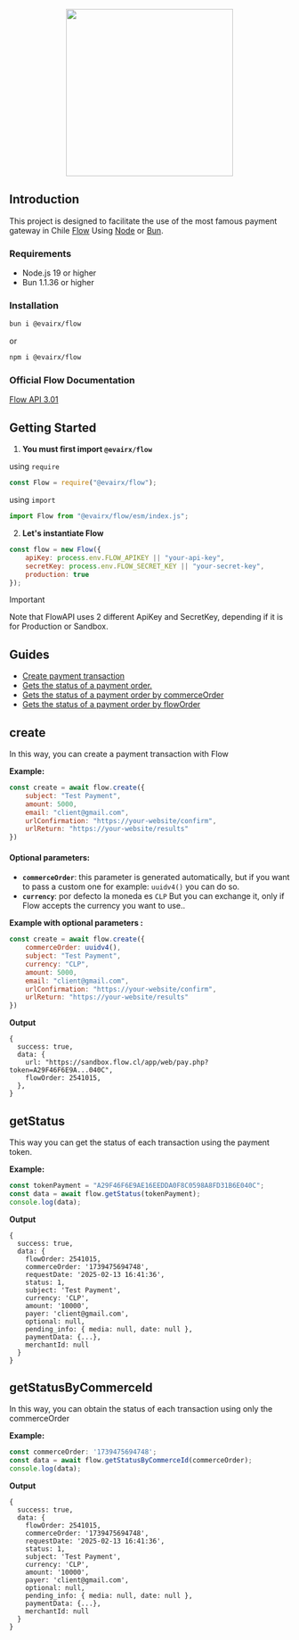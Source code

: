 <p align="center">
<img src="https://www.flow.cl/images/header/logo-flow.svg" width="300px"></img>
</p>

## Introduction

This project is designed to facilitate the use of the most famous payment gateway in Chile [Flow](https://www.flow.cl/) Using [Node](https://nodejs.org/en) or [Bun](https://bun.sh/).

### Requirements
- Node.js 19 or higher 
- Bun 1.1.36 or higher

### Installation
```bash
bun i @evairx/flow
```
or
```bash
npm i @evairx/flow
```

### Official Flow Documentation
[Flow API 3.01](https://www.flow.cl/docs/api.html#)

## Getting Started
1. **You must first import  ``@evairx/flow``**

using `require`
```js
const Flow = require("@evairx/flow");
```
using `import`
```js
import Flow from "@evairx/flow/esm/index.js";
```
2. **Let's instantiate Flow**
```js
const flow = new Flow({
	apiKey: process.env.FLOW_APIKEY || "your-api-key",
	secretKey: process.env.FLOW_SECRET_KEY || "your-secret-key",
	production: true
});
```
> [!IMPORTANT] 
> Note that FlowAPI uses 2 different ApiKey and SecretKey, depending if it is for Production or Sandbox.

## Guides
- [Create payment transaction](#create)
- [Gets the status of a payment order.](#getStatus)
- [Gets the status of a payment order by commerceOrder](#getStatusByCommerceId)
- [Gets the status of a payment order by flowOrder](#getStatusByFlowOrder)

## create
In this way, you can create a payment transaction with Flow

**Example:**
```js
const create = await flow.create({
	subject: "Test Payment",
	amount: 5000,
	email: "client@gmail.com",
	urlConfirmation: "https://your-website/confirm",
	urlReturn: "https://your-website/results"
})
```
#### Optional parameters:
- **``commerceOrder``**: this parameter is generated automatically, but if you want to pass a custom one for example: `uuidv4()`  you can do so.
- **``currency``**:  por defecto la moneda es ``CLP`` But you can exchange it, only if Flow accepts the currency you want to use..

**Example with optional parameters :**
```js
const create = await flow.create({
	commerceOrder: uuidv4(),
	subject: "Test Payment",
	currency: "CLP",
	amount: 5000,
	email: "client@gmail.com",
	urlConfirmation: "https://your-website/confirm",
	urlReturn: "https://your-website/results"
})
```
**Output**
```
{
  success: true,
  data: {
    url: "https://sandbox.flow.cl/app/web/pay.php?token=A29F46F6E9A...040C",
    flowOrder: 2541015,
  },
}
```
## getStatus
This way you can get the status of each transaction using the payment token.

**Example:**
```js
const tokenPayment = "A29F46F6E9AE16EEDDA0F8C0598A8FD31B6E040C";
const data = await flow.getStatus(tokenPayment);
console.log(data);
```
**Output**
```
{
  success: true,
  data: {
    flowOrder: 2541015,
    commerceOrder: '1739475694748',    
    requestDate: '2025-02-13 16:41:36',
    status: 1,
    subject: 'Test Payment',
    currency: 'CLP',
    amount: '10000',
    payer: 'client@gmail.com',
    optional: null,
    pending_info: { media: null, date: null },
    paymentData: {...},
    merchantId: null
  }
}
```

## getStatusByCommerceId
In this way, you can obtain the status of each transaction using only the commerceOrder

**Example:**
```js
const commerceOrder: '1739475694748';
const data = await flow.getStatusByCommerceId(commerceOrder);
console.log(data);
```
**Output**
```
{
  success: true,
  data: {
    flowOrder: 2541015,
    commerceOrder: '1739475694748',    
    requestDate: '2025-02-13 16:41:36',
    status: 1,
    subject: 'Test Payment',
    currency: 'CLP',
    amount: '10000',
    payer: 'client@gmail.com',
    optional: null,
    pending_info: { media: null, date: null },
    paymentData: {...},
    merchantId: null
  }
}
```